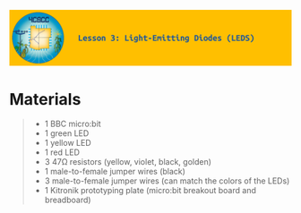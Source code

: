 ![header-lesson-03](assets/header-lesson-03.png)

# Materials

> - 1 BBC micro:bit
> - 1 green LED
> - 1 yellow LED
> - 1 red LED
> - 3 47Ω resistors (yellow, violet, black, golden)
> - 1 male-to-female jumper wires (black)
> - 3 male-to-female jumper wires (can match the colors of the LEDs)
> - 1 Kitronik prototyping plate (micro:bit breakout board and breadboard)
